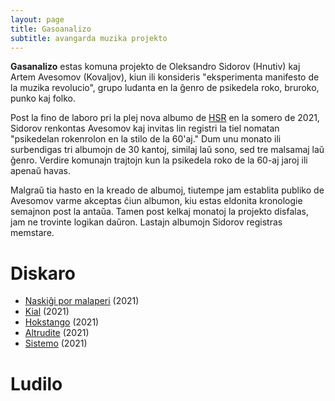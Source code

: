 ```yaml
---
layout: page
title: Gasoanalizo
subtitle: avangarda muzika projekto
---
```


**Gasanalizo** estas komuna projekto de Oleksandro Sidorov (Hnutiv) kaj Artem Avesomov (Kovaljov), kiun ili konsideris "eksperimenta manifesto de la muzika revolucio", grupo ludanta en la ĝenro de psikedela roko, bruroko, punko kaj folko.

Post la fino de laboro pri la plej nova albumo de [HSR](/muziko/hsr) en la somero de 2021, Sidorov renkontas Avesomov kaj invitas lin registri la tiel nomatan "psikedelan rokenrolon en la stilo de la 60'aj." Dum unu monato ili surbendigas tri albumojn de 30 kantoj, similaj laŭ sono, sed tre malsamaj laŭ ĝenro. Verdire komunajn trajtojn kun la psikedela roko de la 60-aj jaroj ili apenaŭ havas.

Malgraŭ tia hasto en la kreado de albumoj, tiutempe jam establita publiko de Avesomov varme akceptas ĉiun albumon, kiu estas eldonita kronologie semajnon post la antaŭa. Tamen post kelkaj monatoj la projekto disfalas, jam ne trovinte logikan daŭron. Lastajn albumojn Sidorov registras memstare.

# Diskaro
 
* [Naskiĝi por malaperi](#) (2021) 
* [Kial](#) (2021)
* [Hokstango](#) (2021)
* [Altrudite](#) (2021)
* [Sistemo](#) (2021)

# Ludilo

<br>
<span class="calamansi"></span>
<script src="https://cdn.jsdelivr.net/npm/@voerro/calamansi-js@1.0.0/dist/calamansi.min.js"></script>
<script>
    new Calamansi(document.querySelector('.calamansi'), {
        skin: '/assets/js/skins/calamansi',
        playlists: {
            'Sistemo': [
                {
                    name: 'sasi',
                    source: 'https://drive.google.com/uc?id=1Ecc57mVgQXxICDrwopVt_6XajqrJK7Xi',
                },
                {
                    source: 'https://drive.google.com/uc?id=1VONiFCKvN9K_z9otoser5h5YmS8g_4ER',
                },
            ],
        },
        defaultAlbumCover: 'https://drive.google.com/uc?id=1N07WeJpQaKQ3-LyACtEv23NAskQDFtWY',
    });
</script>
